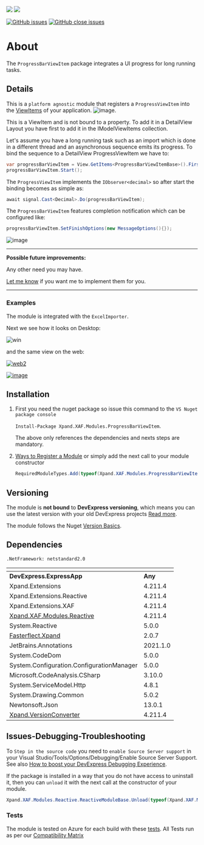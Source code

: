 ![](https://xpandshields.azurewebsites.net/nuget/v/Xpand.XAF.Modules.ProgressBarViewItem.svg?&style=flat) ![](https://xpandshields.azurewebsites.net/nuget/dt/Xpand.XAF.Modules.ProgressBarViewItem.svg?&style=flat)

[![GitHub issues](https://xpandshields.azurewebsites.net/github/issues/eXpandFramework/expand/ProgressBarViewItem.svg)](https://github.com/eXpandFramework/eXpand/issues?utf8=%E2%9C%93&q=is%3Aissue+is%3Aopen+sort%3Aupdated-desc+label%3AReactive.XAF+label%3AProgressBarViewItem) [![GitHub close issues](https://xpandshields.azurewebsites.net/github/issues-closed/eXpandFramework/eXpand/ProgressBarViewItem.svg)](https://github.com/eXpandFramework/eXpand/issues?utf8=%E2%9C%93&q=is%3Aissue+is%3Aclosed+sort%3Aupdated-desc+label%3AReactive.XAF+label%3AProgressBarViewItem)
# About 

The `ProgressBarViewItem` package integrates a UI progress for long running tasks. 

## Details
This is a `platform agnostic` module that registers a `ProgressViewItem` into the [ViewItems](https://docs.devexpress.com/eXpressAppFramework/112612/concepts/ui-construction/view-items) of your application.
![image](https://user-images.githubusercontent.com/159464/58765488-56c99080-857c-11e9-8522-4c716df019fd.png).

This is a ViewItem and is not bound to a property. To add it in a DetailView Layout you have first to add it in the IModelViewItems collection.


Let's assume you have a long running task such as an import which is done in a different thread and an asynchronous sequence emits its progress. To bind the sequence to a DetailView ProgressViewItem we have to: 

```cs
var progressBarViewItem = View.GetItems<ProgressBarViewItemBase>().First();
progressBarViewItem.Start();
```
The `ProgressViewItem` implements the `IObserver<decimal>` so after start the binding becomes as simple as:

```cs
await signal.Cast<Decimal>.Do(progressBarViewItem);
```

The `ProgressBarViewItem` features completion notification which can be configured like:
```cs
progressBarViewItem.SetFinishOptions(new MessageOptions(){});
```
![image](https://user-images.githubusercontent.com/159464/58765606-5da4d300-857d-11e9-83ba-79c8f1bf6463.png)

--- 

**Possible future improvements:**

Any other need you may have.

[Let me know](https://github.com/sponsors/apobekiaris) if you want me to implement them for you.

---

### Examples
The module is integrated with the `ExcelImporter`.

Next we see how it looks on Desktop:

![win](https://user-images.githubusercontent.com/159464/58791920-ce8ad000-85fb-11e9-8a00-bd72e891c8b7.gif)

and the same view on the web:

<twitter>

[![web2](https://user-images.githubusercontent.com/159464/58791676-53291e80-85fb-11e9-81de-6ed7db651219.gif)](https://www.youtube.com/watch?v=rJgK4UD2PgA)

</twitter>

[![image](https://user-images.githubusercontent.com/159464/87556331-2fba1980-c6bf-11ea-8a10-e525dda86364.png)](https://www.youtube.com/watch?v=rJgK4UD2PgA)

## Installation 
1. First you need the nuget package so issue this command to the `VS Nuget package console` 

   `Install-Package Xpand.XAF.Modules.ProgressBarViewItem`.

    The above only references the dependencies and nexts steps are mandatory.

2. [Ways to Register a Module](https://documentation.devexpress.com/eXpressAppFramework/118047/Concepts/Application-Solution-Components/Ways-to-Register-a-Module)
or simply add the next call to your module constructor
    ```cs
    RequiredModuleTypes.Add(typeof(Xpand.XAF.Modules.ProgressBarViewItemModule));
    ```
## Versioning
The module is **not bound** to **DevExpress versioning**, which means you can use the latest version with your old DevExpress projects [Read more](https://github.com/eXpandFramework/XAF/tree/master/tools/Xpand.VersionConverter).

The module follows the Nuget [Version Basics](https://docs.microsoft.com/en-us/nuget/reference/package-versioning#version-basics).
## Dependencies
`.NetFramework: netstandard2.0`

|<!-- -->|<!-- -->
|----|----
|**DevExpress.ExpressApp**|**Any**
|Xpand.Extensions|4.211.4
 |Xpand.Extensions.Reactive|4.211.4
 |Xpand.Extensions.XAF|4.211.4
 |[Xpand.XAF.Modules.Reactive](https://github.com/eXpandFramework/Reactive.XAF/tree/master/src/Modules/Xpand.XAF.Modules.Reactive)|4.211.4
 |System.Reactive|5.0.0
 |[Fasterflect.Xpand](https://github.com/eXpandFramework/Fasterflect)|2.0.7
 |JetBrains.Annotations|2021.1.0
 |System.CodeDom|5.0.0
 |System.Configuration.ConfigurationManager|5.0.0
 |Microsoft.CodeAnalysis.CSharp|3.10.0
 |System.ServiceModel.Http|4.8.1
 |System.Drawing.Common|5.0.2
 |Newtonsoft.Json|13.0.1
 |[Xpand.VersionConverter](https://github.com/eXpandFramework/Reactive.XAF/tree/master/tools/Xpand.VersionConverter)|4.211.4

## Issues-Debugging-Troubleshooting

To `Step in the source code` you need to `enable Source Server support` in your Visual Studio/Tools/Options/Debugging/Enable Source Server Support. See also [How to boost your DevExpress Debugging Experience](https://github.com/eXpandFramework/DevExpress.XAF/wiki/How-to-boost-your-DevExpress-Debugging-Experience#1-index-the-symbols-to-your-custom-devexpresss-installation-location).

If the package is installed in a way that you do not have access to uninstall it, then you can `unload` it with the next call at the constructor of your module.
```cs
Xpand.XAF.Modules.Reactive.ReactiveModuleBase.Unload(typeof(Xpand.XAF.Modules.ProgressBarViewItem.ProgressBarViewItemModule))
```

### Tests
The module is tested on Azure for each build with these [tests](https://github.com/eXpandFramework/Packages/tree/master/src/Tests/Xpand.XAF.s.ProgressBarViewItem.ProgressBarViewItem). 
All Tests run as per our [Compatibility Matrix](https://github.com/eXpandFramework/DevExpress.XAF#compatibility-matrix)

